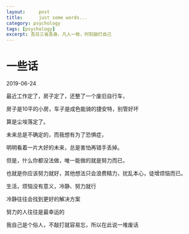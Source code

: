 ```yaml
---
layout:     post
title:      just some words...
category: psychology
tags: [psychology]
excerpt: 吾日三省吾身，凡人一枚，时刻敲打自己
---
```


一些话
=====================================

2019-06-24

最近工作定了，房子定了，还整了一个废旧自行车，

房子是10平的小房，车子是成色能骑的捷安特，别管好坏

算是尘埃落定了。


未来总是不确定的，而我想有为了恐惧症，

明明看着一片大好的未来，总是害怕再错手丢掉。

但是，什么你都没法做，唯一能做的就是努力而已，

也就是你应该努力就好，其他想法只会浪费精力，扰乱本心，徒增烦恼而已。


生活，烦恼没有意义，冷静、努力就行

冷静往往会找到更好的解决方案

努力的人往往是最幸运的

我自己是个俗人，不敲打就容易忘，所以在此说一堆废话
